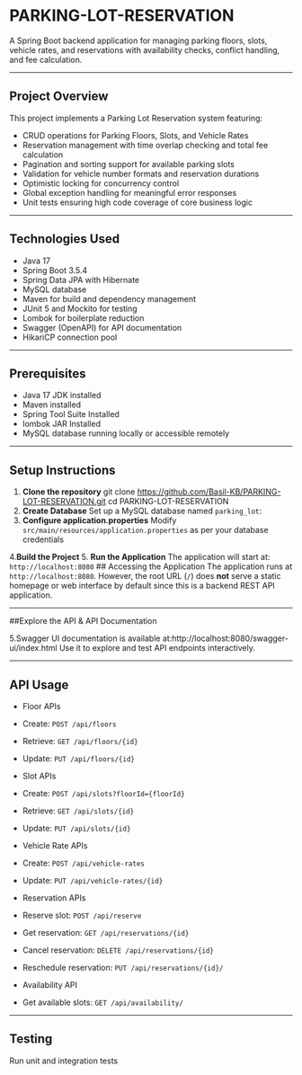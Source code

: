 # PARKING-LOT-RESERVATION
A Spring Boot backend application for managing parking floors, slots, vehicle rates, and reservations with availability checks, conflict handling, and fee calculation.

---

## Project Overview

This project implements a Parking Lot Reservation system featuring:

- CRUD operations for Parking Floors, Slots, and Vehicle Rates
- Reservation management with time overlap checking and total fee calculation
- Pagination and sorting support for available parking slots
- Validation for vehicle number formats and reservation durations
- Optimistic locking for concurrency control
- Global exception handling for meaningful error responses
- Unit tests ensuring high code coverage of core business logic

---

## Technologies Used

- Java 17
- Spring Boot 3.5.4
- Spring Data JPA with Hibernate
- MySQL database
- Maven for build and dependency management
- JUnit 5 and Mockito for testing
- Lombok for boilerplate reduction
- Swagger (OpenAPI) for API documentation
- HikariCP connection pool

---

## Prerequisites

- Java 17 JDK installed
- Maven installed
- Spring Tool Suite Installed
- lombok JAR Installed
- MySQL database running locally or accessible remotely


---

## Setup Instructions

1. **Clone the repository**
    git clone https://github.com/Basil-KB/PARKING-LOT-RESERVATION.git
cd PARKING-LOT-RESERVATION
2. **Create Database**
         Set up a MySQL database named `parking_lot`:
3. **Configure application.properties**
        Modify `src/main/resources/application.properties` as per your database credentials

4.**Build the Project**
5. **Run the Application**
      The application will start at: `http://localhost:8080`
      ## Accessing the Application
The application runs at `http://localhost:8080`. However, the root URL (`/`) does **not** serve a static homepage or web interface by default since this is a backend REST API application.

---
##Explore the API & API Documentation  

5.Swagger UI documentation is available at:http://localhost:8080/swagger-ui/index.html
Use it to explore and test API endpoints interactively.

---
## API Usage

- Floor APIs  
- Create: `POST /api/floors`  
- Retrieve: `GET /api/floors/{id}`  
- Update: `PUT /api/floors/{id}`

- Slot APIs  
- Create: `POST /api/slots?floorId={floorId}`  
- Retrieve: `GET /api/slots/{id}`  
- Update: `PUT /api/slots/{id}`

- Vehicle Rate APIs  
- Create: `POST /api/vehicle-rates`  
- Update: `PUT /api/vehicle-rates/{id}`

- Reservation APIs  
- Reserve slot: `POST /api/reserve`  
- Get reservation: `GET /api/reservations/{id}`  
- Cancel reservation: `DELETE /api/reservations/{id}`  
- Reschedule reservation: `PUT /api/reservations/{id}/`

- Availability API  
- Get available slots: `GET /api/availability/`

---

## Testing

Run unit and integration tests

